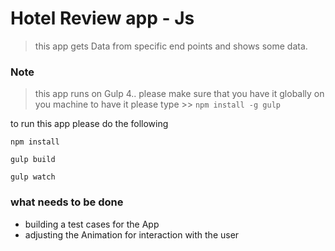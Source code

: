 # Hotel Review app - Js

> this app gets Data from specific end points and shows some data.

### Note 
 > this app runs on Gulp 4.. please make sure that you have it globally on you machine
 to have it please type >>  `npm install -g gulp`

to run this app please do the following

`npm install`
 
`gulp build`

`gulp watch`


### what needs to be done

* building a test cases for the App
* adjusting the Animation for interaction with the user
